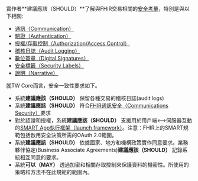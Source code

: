 實作者**建議應該（SHOULD）**了解與FHIR交易相關的[安全考量](http://hl7.org/fhir/R4/security.html)，特別是與以下相關:

-   [通訊（Communication）](http://hl7.org/fhir/R4/security.html#http)
-   [驗證（Authentication）](http://hl7.org/fhir/R4/security.html#authentication)
-   [授權/存取控制（Authorization/Access Control）](http://hl7.org/fhir/R4/security.html#authorization/access%20control)
-   [稽核日誌（Audit Logging）](http://hl7.org/fhir/R4/security.html#audit%20logging)
-   [數位簽章（Digital Signatures）](http://hl7.org/fhir/R4/security.html#digital%20signatures)
-   [安全標籤（Security Labels）](http://hl7.org/fhir/R4/security-labels.html)
-   [說明（Narrative）](http://hl7.org/fhir/R4/security.html#narrative)

就TW Core而言，安全一致性要求如下。

- 系統**建議應該（SHOULD）** 保留各種交易的稽核日誌(audit logs)
- 系統**建議應該（SHOULD）** 符合[FHIR通訊安全（Communications Security）](http://hl7.org/fhir/R4/security.html#http)要求
- 對於認證和授權，系統**建議應該（SHOULD）** 支援用於用戶端<-->伺服器互動的[SMART App執行框架（launch framework）](http://www.hl7.org/fhir/smart-app-launch/history.cfml)。注意：FHIR上的SMART規範包括啟用安全決策所需的OAuth 2.0範圍。
- 系統**建議應該（SHOULD）** 依據國家、地方和機構政策實作同意要求。業務夥伴協定(Business Associate Agreements)**建議應該（SHOULD）** 記錄系統相互同意的要求。
-   系統**可以（MAY）** 透過加密和相關存取控制來保護資料的機密性。所使用的策略和方法不在此規範的範圍內。